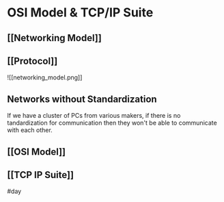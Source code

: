 # OSI Model & TCP/IP Suite
## [[Networking Model]]
## [[Protocol]]
![[networking_model.png]]


## Networks without Standardization
If we have a cluster of PCs from various makers, if there is no tandardization for communication then they won't be able to communicate with each other.

## [[OSI Model]]
## [[TCP IP Suite]]


#day